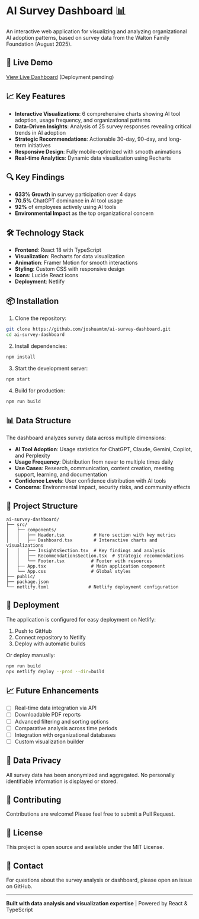 # AI Survey Dashboard 📊

An interactive web application for visualizing and analyzing organizational AI adoption patterns, based on survey data from the Walton Family Foundation (August 2025).

## 🚀 Live Demo

[View Live Dashboard](https://ai-survey-dashboard.netlify.app) (Deployment pending)

## 📈 Key Features

- **Interactive Visualizations**: 6 comprehensive charts showing AI tool adoption, usage frequency, and organizational patterns
- **Data-Driven Insights**: Analysis of 25 survey responses revealing critical trends in AI adoption
- **Strategic Recommendations**: Actionable 30-day, 90-day, and long-term initiatives
- **Responsive Design**: Fully mobile-optimized with smooth animations
- **Real-time Analytics**: Dynamic data visualization using Recharts

## 🔍 Key Findings

- **633% Growth** in survey participation over 4 days
- **70.5%** ChatGPT dominance in AI tool usage
- **92%** of employees actively using AI tools
- **Environmental Impact** as the top organizational concern

## 🛠️ Technology Stack

- **Frontend**: React 18 with TypeScript
- **Visualization**: Recharts for data visualization
- **Animation**: Framer Motion for smooth interactions
- **Styling**: Custom CSS with responsive design
- **Icons**: Lucide React icons
- **Deployment**: Netlify

## 📦 Installation

1. Clone the repository:
```bash
git clone https://github.com/joshuamtm/ai-survey-dashboard.git
cd ai-survey-dashboard
```

2. Install dependencies:
```bash
npm install
```

3. Start the development server:
```bash
npm start
```

4. Build for production:
```bash
npm run build
```

## 📊 Data Structure

The dashboard analyzes survey data across multiple dimensions:

- **AI Tool Adoption**: Usage statistics for ChatGPT, Claude, Gemini, Copilot, and Perplexity
- **Usage Frequency**: Distribution from never to multiple times daily
- **Use Cases**: Research, communication, content creation, meeting support, learning, and documentation
- **Confidence Levels**: User confidence distribution with AI tools
- **Concerns**: Environmental impact, security risks, and community effects

## 🎯 Project Structure

```
ai-survey-dashboard/
├── src/
│   ├── components/
│   │   ├── Header.tsx           # Hero section with key metrics
│   │   ├── Dashboard.tsx        # Interactive charts and visualizations
│   │   ├── InsightsSection.tsx  # Key findings and analysis
│   │   ├── RecommendationsSection.tsx  # Strategic recommendations
│   │   └── Footer.tsx          # Footer with resources
│   ├── App.tsx                 # Main application component
│   └── App.css                 # Global styles
├── public/
├── package.json
└── netlify.toml               # Netlify deployment configuration
```

## 🚀 Deployment

The application is configured for easy deployment on Netlify:

1. Push to GitHub
2. Connect repository to Netlify
3. Deploy with automatic builds

Or deploy manually:
```bash
npm run build
npx netlify deploy --prod --dir=build
```

## 📈 Future Enhancements

- [ ] Real-time data integration via API
- [ ] Downloadable PDF reports
- [ ] Advanced filtering and sorting options
- [ ] Comparative analysis across time periods
- [ ] Integration with organizational databases
- [ ] Custom visualization builder

## 📝 Data Privacy

All survey data has been anonymized and aggregated. No personally identifiable information is displayed or stored.

## 🤝 Contributing

Contributions are welcome! Please feel free to submit a Pull Request.

## 📄 License

This project is open source and available under the MIT License.

## 👥 Contact

For questions about the survey analysis or dashboard, please open an issue on GitHub.

---

**Built with data analysis and visualization expertise** | Powered by React & TypeScript